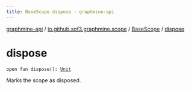 ```yaml
---
title: BaseScope.dispose - graphmine-api
---
```


[graphmine-api](../../index.html) / [io.github.sof3.graphmine.scope](../index.html) / [BaseScope](index.html) / [dispose](./dispose.html)

# dispose

`open fun dispose(): `[`Unit`](https://kotlinlang.org/api/latest/jvm/stdlib/kotlin/-unit/index.html)

Marks the scope as disposed.

